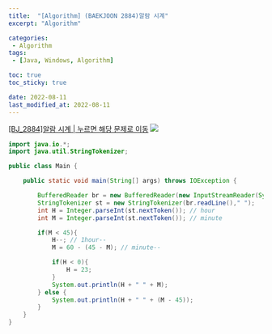 ```yaml
---
title:  "[Algorithm] (BAEKJOON 2884)알람 시계"
excerpt: "Algorithm"

categories:
 - Algorithm
tags:
 - [Java, Windows, Algorithm]

toc: true
toc_sticky: true

date: 2022-08-11
last_modified_at: 2022-08-11
---
```


[[BJ_2884]알람 시계 | 누르면 해당 문제로 이동](https://www.acmicpc.net/problem/2884)
![](https://velog.velcdn.com/images/leewg97/post/81b30c51-8db7-460a-b1f5-20acea75feff/image.png)

```java
import java.io.*;
import java.util.StringTokenizer;

public class Main {

    public static void main(String[] args) throws IOException {

        BufferedReader br = new BufferedReader(new InputStreamReader(System.in));
        StringTokenizer st = new StringTokenizer(br.readLine()," ");
        int H = Integer.parseInt(st.nextToken()); // hour
        int M = Integer.parseInt(st.nextToken()); // minute

        if(M < 45){
            H--; // 1hour--
            M = 60 - (45 - M); // minute--

            if(H < 0){
                H = 23;
            }
            System.out.println(H + " " + M);
        } else {
            System.out.println(H + " " + (M - 45));
        }
    }
}
```
